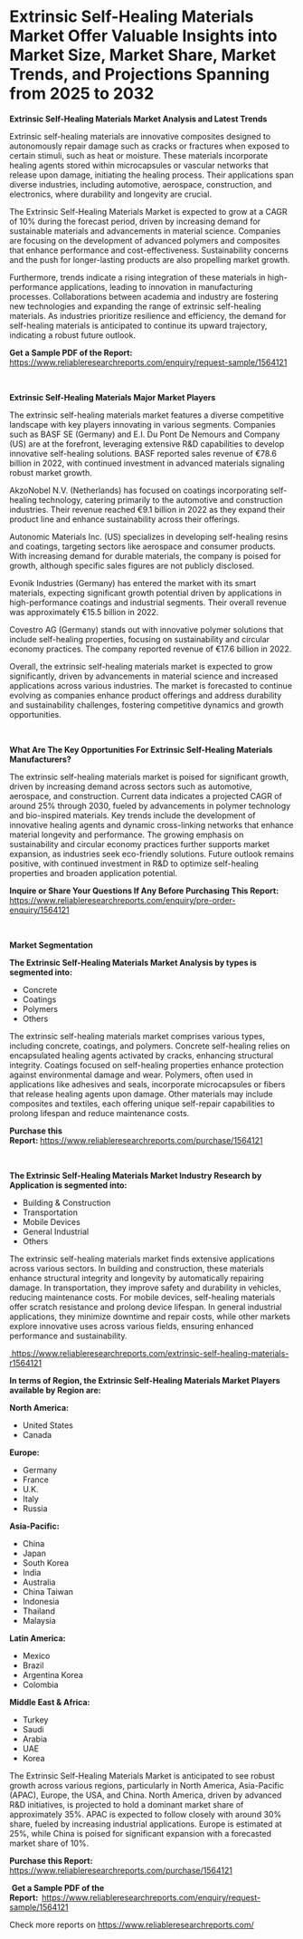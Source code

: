 <p><h1>Extrinsic Self-Healing Materials Market Offer Valuable Insights into Market Size, Market Share, Market Trends, and Projections Spanning from 2025 to 2032</h1></p><p><strong>Extrinsic Self-Healing Materials Market Analysis and Latest Trends</strong></p>
<p><p>Extrinsic self-healing materials are innovative composites designed to autonomously repair damage such as cracks or fractures when exposed to certain stimuli, such as heat or moisture. These materials incorporate healing agents stored within microcapsules or vascular networks that release upon damage, initiating the healing process. Their applications span diverse industries, including automotive, aerospace, construction, and electronics, where durability and longevity are crucial.</p><p>The Extrinsic Self-Healing Materials Market is expected to grow at a CAGR of 10% during the forecast period, driven by increasing demand for sustainable materials and advancements in material science. Companies are focusing on the development of advanced polymers and composites that enhance performance and cost-effectiveness. Sustainability concerns and the push for longer-lasting products are also propelling market growth. </p><p>Furthermore, trends indicate a rising integration of these materials in high-performance applications, leading to innovation in manufacturing processes. Collaborations between academia and industry are fostering new technologies and expanding the range of extrinsic self-healing materials. As industries prioritize resilience and efficiency, the demand for self-healing materials is anticipated to continue its upward trajectory, indicating a robust future outlook.</p></p>
<p><strong>Get a Sample PDF of the Report:&nbsp;</strong> <a href="https://www.reliableresearchreports.com/enquiry/request-sample/1564121?utm_campaign=2177&utm_medium=2&utm_source=Github&utm_content=ia&utm_term=01022025&utm_id=extrinsic-self-healing-materials">https://www.reliableresearchreports.com/enquiry/request-sample/1564121</a></p>
<p>&nbsp;</p>
<p><strong>Extrinsic Self-Healing Materials Major Market Players</strong></p>
<p><p>The extrinsic self-healing materials market features a diverse competitive landscape with key players innovating in various segments. Companies such as BASF SE (Germany) and E.I. Du Pont De Nemours and Company (US) are at the forefront, leveraging extensive R&D capabilities to develop innovative self-healing solutions. BASF reported sales revenue of €78.6 billion in 2022, with continued investment in advanced materials signaling robust market growth.</p><p>AkzoNobel N.V. (Netherlands) has focused on coatings incorporating self-healing technology, catering primarily to the automotive and construction industries. Their revenue reached €9.1 billion in 2022 as they expand their product line and enhance sustainability across their offerings.</p><p>Autonomic Materials Inc. (US) specializes in developing self-healing resins and coatings, targeting sectors like aerospace and consumer products. With increasing demand for durable materials, the company is poised for growth, although specific sales figures are not publicly disclosed.</p><p>Evonik Industries (Germany) has entered the market with its smart materials, expecting significant growth potential driven by applications in high-performance coatings and industrial segments. Their overall revenue was approximately €15.5 billion in 2022.</p><p>Covestro AG (Germany) stands out with innovative polymer solutions that include self-healing properties, focusing on sustainability and circular economy practices. The company reported revenue of €17.6 billion in 2022.</p><p>Overall, the extrinsic self-healing materials market is expected to grow significantly, driven by advancements in material science and increased applications across various industries. The market is forecasted to continue evolving as companies enhance product offerings and address durability and sustainability challenges, fostering competitive dynamics and growth opportunities.</p></p>
<p>&nbsp;</p>
<p><strong>What Are The Key Opportunities For Extrinsic Self-Healing Materials Manufacturers?</strong></p>
<p><p>The extrinsic self-healing materials market is poised for significant growth, driven by increasing demand across sectors such as automotive, aerospace, and construction. Current data indicates a projected CAGR of around 25% through 2030, fueled by advancements in polymer technology and bio-inspired materials. Key trends include the development of innovative healing agents and dynamic cross-linking networks that enhance material longevity and performance. The growing emphasis on sustainability and circular economy practices further supports market expansion, as industries seek eco-friendly solutions. Future outlook remains positive, with continued investment in R&D to optimize self-healing properties and broaden application potential.</p></p>
<p><strong>Inquire or Share Your Questions If Any Before Purchasing This Report:</strong> <a href="https://www.reliableresearchreports.com/enquiry/pre-order-enquiry/1564121?utm_campaign=2177&utm_medium=2&utm_source=Github&utm_content=ia&utm_term=01022025&utm_id=extrinsic-self-healing-materials">https://www.reliableresearchreports.com/enquiry/pre-order-enquiry/1564121</a></p>
<p>&nbsp;</p>
<p><strong>Market Segmentation</strong></p>
<p><strong>The Extrinsic Self-Healing Materials Market Analysis by types is segmented into:</strong></p>
<p><ul><li>Concrete</li><li>Coatings</li><li>Polymers</li><li>Others</li></ul></p>
<p><p>The extrinsic self-healing materials market comprises various types, including concrete, coatings, and polymers. Concrete self-healing relies on encapsulated healing agents activated by cracks, enhancing structural integrity. Coatings focused on self-healing properties enhance protection against environmental damage and wear. Polymers, often used in applications like adhesives and seals, incorporate microcapsules or fibers that release healing agents upon damage. Other materials may include composites and textiles, each offering unique self-repair capabilities to prolong lifespan and reduce maintenance costs.</p></p>
<p><strong>Purchase this Report:&nbsp;</strong><a href="https://www.reliableresearchreports.com/purchase/1564121?utm_campaign=2177&utm_medium=2&utm_source=Github&utm_content=ia&utm_term=01022025&utm_id=extrinsic-self-healing-materials">https://www.reliableresearchreports.com/purchase/1564121</a></p>
<p>&nbsp;</p>
<p><strong>The Extrinsic Self-Healing Materials Market Industry Research by Application is segmented into:</strong></p>
<p><ul><li>Building & Construction</li><li>Transportation</li><li>Mobile Devices</li><li>General Industrial</li><li>Others</li></ul></p>
<p><p>The extrinsic self-healing materials market finds extensive applications across various sectors. In building and construction, these materials enhance structural integrity and longevity by automatically repairing damage. In transportation, they improve safety and durability in vehicles, reducing maintenance costs. For mobile devices, self-healing materials offer scratch resistance and prolong device lifespan. In general industrial applications, they minimize downtime and repair costs, while other markets explore innovative uses across various fields, ensuring enhanced performance and sustainability.</p></p>
<p><a href="https://www.reliableresearchreports.com/extrinsic-self-healing-materials-r1564121?utm_campaign=2177&utm_medium=2&utm_source=Github&utm_content=ia&utm_term=01022025&utm_id=extrinsic-self-healing-materials">&nbsp;https://www.reliableresearchreports.com/extrinsic-self-healing-materials-r1564121</a></p>
<p><strong>In terms of Region, the Extrinsic Self-Healing Materials Market Players available by Region are:</strong></p>
<p>
    <p> <strong> North America: </strong>
        <ul>
            <li>United States</li>
            <li>Canada</li>
        </ul>
        </p> 
    <p> <strong> Europe: </strong>
        <ul>
            <li>Germany</li>
            <li>France</li>
            <li>U.K.</li>
            <li>Italy</li>
            <li>Russia</li>
        </ul>
        </p> 
    <p> <strong> Asia-Pacific: </strong>
        <ul>
            <li>China</li>
            <li>Japan</li>
            <li>South Korea</li>
            <li>India</li>
            <li>Australia</li>
            <li>China Taiwan</li>
            <li>Indonesia</li>
            <li>Thailand</li>
            <li>Malaysia</li>
        </ul>
        </p> 
    <p> <strong> Latin America: </strong>
        <ul>
            <li>Mexico</li>
            <li>Brazil</li>
            <li>Argentina Korea</li>
            <li>Colombia</li>
        </ul>
        </p> 
    <p> <strong> Middle East & Africa: </strong>
        <ul>
            <li>Turkey</li>
            <li>Saudi</li>
            <li>Arabia</li>
            <li>UAE</li>
            <li>Korea</li>
        </ul>
    </p>
    </p>
<p><p>The Extrinsic Self-Healing Materials Market is anticipated to see robust growth across various regions, particularly in North America, Asia-Pacific (APAC), Europe, the USA, and China. North America, driven by advanced R&D initiatives, is projected to hold a dominant market share of approximately 35%. APAC is expected to follow closely with around 30% share, fueled by increasing industrial applications. Europe is estimated at 25%, while China is poised for significant expansion with a forecasted market share of 10%.</p></p>
<p><strong>Purchase this Report: </strong><a href="https://www.reliableresearchreports.com/purchase/1564121?utm_campaign=2177&utm_medium=2&utm_source=Github&utm_content=ia&utm_term=01022025&utm_id=extrinsic-self-healing-materials">https://www.reliableresearchreports.com/purchase/1564121</a></p>
<p>&nbsp;<strong>Get a Sample PDF of the Report:&nbsp;&nbsp;</strong><a href="https://www.reliableresearchreports.com/enquiry/request-sample/1564121?utm_campaign=2177&utm_medium=2&utm_source=Github&utm_content=ia&utm_term=01022025&utm_id=extrinsic-self-healing-materials">https://www.reliableresearchreports.com/enquiry/request-sample/1564121</a></p>
<p><strong></strong></p>
<p>Check more reports on <a href="https://www.reliableresearchreports.com/?utm_campaign=2177&utm_medium=2&utm_source=Github&utm_content=ia&utm_term=01022025&utm_id=extrinsic-self-healing-materials">https://www.reliableresearchreports.com/</a></p>